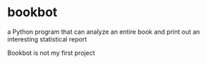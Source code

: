 # bookbot
a Python program that can analyze an entire book and print out an interesting statistical report

Bookbot is not my first project
